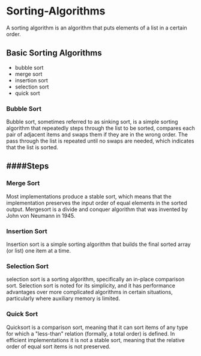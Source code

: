 # Sorting-Algorithms
A sorting algorithm is an algorithm that puts elements of a list in a certain order.

## Basic Sorting Algorithms
- bubble sort
- merge sort
- insertion sort
- selection sort
- quick sort

### Bubble Sort
Bubble sort, sometimes referred to as sinking sort, is a simple sorting algorithm that repeatedly steps through the list to be sorted, compares each pair of adjacent items and swaps them if they are in the wrong order. The pass through the list is repeated until no swaps are needed, which indicates that the list is sorted.

####Steps
-

### Merge Sort
Most implementations produce a stable sort, which means that the implementation preserves the input order of equal elements in the sorted output. Mergesort is a divide and conquer algorithm that was invented by John von Neumann in 1945.

### Insertion Sort
Insertion sort is a simple sorting algorithm that builds the final sorted array (or list) one item at a time.

### Selection Sort
selection sort is a sorting algorithm, specifically an in-place comparison sort. Selection sort is noted for its simplicity, and it has performance advantages over more complicated algorithms in certain situations, particularly where auxiliary memory is limited.

### Quick Sort
Quicksort is a comparison sort, meaning that it can sort items of any type for which a "less-than" relation (formally, a total order) is defined. In efficient implementations it is not a stable sort, meaning that the relative order of equal sort items is not preserved.
